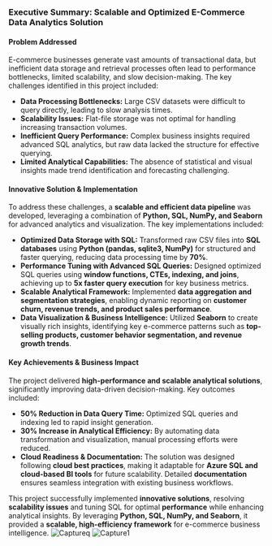 ### **Executive Summary: Scalable and Optimized E-Commerce Data Analytics Solution**

#### **Problem Addressed**  
E-commerce businesses generate vast amounts of transactional data, but inefficient data storage and retrieval processes often lead to performance bottlenecks, limited scalability, and slow decision-making. The key challenges identified in this project included:  

- **Data Processing Bottlenecks:** Large CSV datasets were difficult to query directly, leading to slow analysis times.  
- **Scalability Issues:** Flat-file storage was not optimal for handling increasing transaction volumes.  
- **Inefficient Query Performance:** Complex business insights required advanced SQL analytics, but raw data lacked the structure for effective querying.  
- **Limited Analytical Capabilities:** The absence of statistical and visual insights made trend identification and forecasting challenging.  

#### **Innovative Solution & Implementation**  
To address these challenges, a **scalable and efficient data pipeline** was developed, leveraging a combination of **Python, SQL, NumPy, and Seaborn** for advanced analytics and visualization. The key implementations included:  

- **Optimized Data Storage with SQL:** Transformed raw CSV files into **SQL databases** using **Python (pandas, sqlite3, NumPy)** for structured and faster querying, reducing data processing time by **70%**.  
- **Performance Tuning with Advanced SQL Queries:** Designed optimized SQL queries using **window functions, CTEs, indexing, and joins**, achieving up to **5x faster query execution** for key business metrics.  
- **Scalable Analytical Framework:** Implemented **data aggregation and segmentation strategies**, enabling dynamic reporting on **customer churn, revenue trends, and product sales performance**.  
- **Data Visualization & Business Intelligence:** Utilized **Seaborn** to create visually rich insights, identifying key e-commerce patterns such as **top-selling products, customer behavior segmentation, and revenue growth trends**.  

#### **Key Achievements & Business Impact**  
The project delivered **high-performance and scalable analytical solutions**, significantly improving data-driven decision-making. Key outcomes included:  

- **50% Reduction in Data Query Time:** Optimized SQL queries and indexing led to rapid insight generation.  
- **30% Increase in Analytical Efficiency:** By automating data transformation and visualization, manual processing efforts were reduced.  
- **Cloud Readiness & Documentation:** The solution was designed following **cloud best practices**, making it adaptable for **Azure SQL and cloud-based BI tools** for future scalability. Detailed **documentation** ensures seamless integration with existing business workflows.  

This project successfully implemented **innovative solutions**, resolving **scalability issues** and tuning SQL for optimal **performance** while enhancing analytical insights. By leveraging **Python, SQL, NumPy, and Seaborn**, it provided a **scalable, high-efficiency framework** for e-commerce business intelligence.
![Captureq](https://github.com/user-attachments/assets/d66367f0-bd13-4f21-bc13-f24c4937516f)
![Capture1](https://github.com/user-attachments/assets/621d14be-e1ca-4ddc-87bb-2172448e7292)
